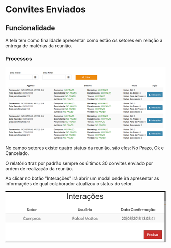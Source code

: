 # Convites Enviados

## Funcionalidade

A tela tem como finalidade apresentar como estão os setores em relação a entrega de matérias da reunião.

### Processos

![](../../.gitbook/assets/image%20%2850%29.png)

  
No campo setores existe quatro status da reunião, são eles: No Prazo, Ok e Cancelado.

O relatório traz por padrão sempre os últimos 30 convites enviado por ordem de realização da reunião.

Ao clicar no botão "Interações" irá abrir um modal onde irá apresentar as informações de qual colaborador atualizou o status do setor.

![](../../.gitbook/assets/image%20%288%29.png)

